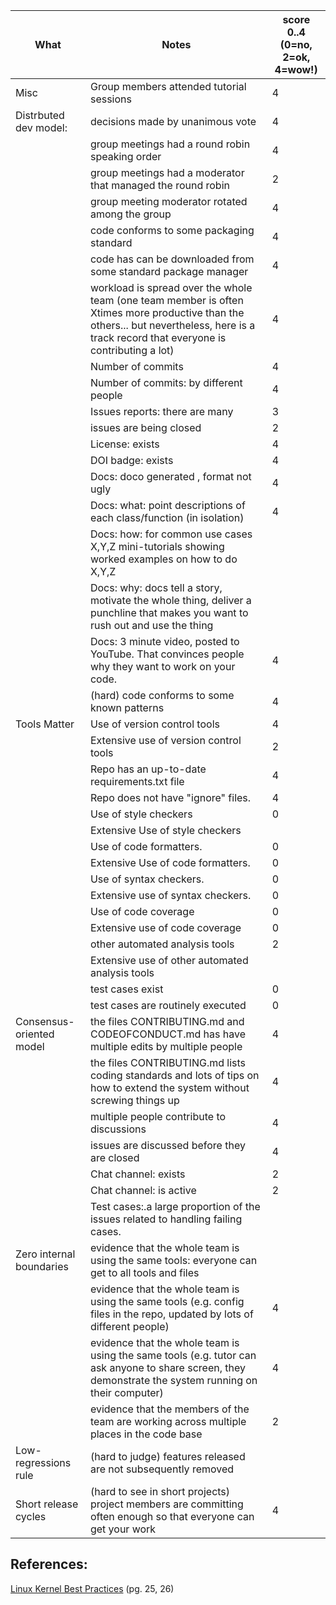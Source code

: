 
|What | Notes|score 0..4<br>(0=no, 2=ok, 4=wow!)|
|-----|------|------|
|Misc | Group members attended tutorial sessions|4|
|Distrbuted dev model: | decisions made by unanimous vote|4|
|| group meetings had a round robin speaking order|4|
|| group meetings had a moderator that managed the round robin|2|
|| group meeting moderator rotated among  the group|4|
|| code conforms to some packaging standard|4|
|| code has can be downloaded from some standard package manager|4|
|| workload is spread over the whole team (one team member is often Xtimes more productive than the others... but nevertheless, here is a track record that everyone is contributing a lot)|4|
|| Number of commits|4|
|| Number of commits: by different people|4|
|| Issues reports: there are many|3|
||  issues are being  closed|2|
|| License: exists|4|
|| DOI badge: exists |4|
||Docs: doco generated , format not ugly |4|
||Docs: what: point descriptions of each class/function (in isolation) |4|
||Docs: how: for common use cases X,Y,Z mini-tutorials showing worked examples on how to do X,Y,Z||
||Docs: why: docs tell a story, motivate the whole thing, deliver a punchline that makes you want to rush out and use the thing||
||Docs: 3 minute video, posted to YouTube. That convinces people why they want to work on your code.|4|
|| (hard) code conforms to some known patterns |4
|Tools Matter| Use of version control tools|4|
|| Extensive use of version control tools |2|
|| Repo has an up-to-date requirements.txt file|4|
|| Repo does not have "ignore" files.|4|
||Use of  style checkers |0|
||Extensive Use of  style checkers ||
|| Use of code  formatters. |0|
|| Extensive Use of code  formatters. |0|
|| Use of syntax checkers. |0|
|| Extensive use of syntax checkers. |0|
|| Use of code coverage |0|
|| Extensive use of code coverage |0|
|| other automated analysis tools|2|
|| Extensive use of  other automated analysis tools||
|| test cases exist|0|
|| test cases are routinely executed|0|
| Consensus-oriented model| the files CONTRIBUTING.md and CODEOFCONDUCT.md has have multiple edits by multiple people|4|
| | the files CONTRIBUTING.md lists coding standards and lots of tips on how to extend the system without screwing things up|4|
| | multiple people contribute to discussions|4|
|| issues are discussed before they are closed|4|
|| Chat channel: exists|2|
|| Chat channel: is active |2|
|| Test cases:.a large proportion of the issues related to handling failing cases.||
| Zero internal boundaries | evidence that the whole team is using the same tools: everyone can get to all tools and files||
| | evidence that the whole team is using the same tools (e.g. config files in the repo, updated by lots of different people)|4|
| | evidence that the whole team is using the same tools (e.g. tutor can ask anyone to share screen, they demonstrate the system running on their computer)|4|
| | evidence that the members of the team are working across multiple places in the code base|2|
| Low-regressions rule | (hard to judge) features released are not subsequently removed||
|Short release cycles | (hard to see in short projects) project members are committing often enough so that everyone can get your work|4|

## References:
[Linux Kernel Best Practices](https://go.pardot.com/l/6342/2017-10-24/3xr3f2/6342/188781/Publication_LinuxKernelReport_2017.pdf) (pg. 25, 26)
